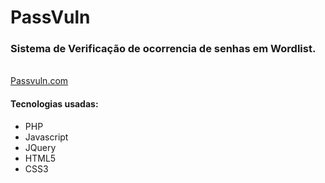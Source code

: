 # PassVuln
<h3>Sistema de Verificação de ocorrencia de senhas em Wordlist.</h3>
<br> <a href="https://passvuln.herokuapp.com/">Passvuln.com</a>
<br>
<h4>Tecnologias usadas:</h4>
<ul>
<li><span>PHP</span><br></li>
<li><span>Javascript</span><br></li>
<li><span>JQuery</span><br></li>
<li><span>HTML5</span><br></li>
<li><span>CSS3</span><br></li>
  </ul>
